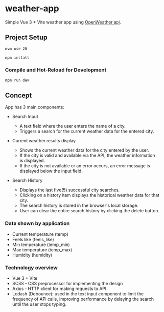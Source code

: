 # weather-app

Simple Vue 3 + Vite weather app using [OpenWeather api](doc:https://openweathermap.org/current#name). 

## Project Setup

```sh
nvm use 20
```

```sh
npm install
```

### Compile and Hot-Reload for Development

```sh
npm run dev
```

## Concept

App has 3 main components:
- Search Input
  - A text field where the user enters the name of a city.
  - Triggers a search for the current weather data for the entered city.
  
- Current weather results display
  - Shows the current weather data for the city entered by the user.
  - If the city is valid and available via the API, the weather information is displayed.
  - If the city is not available or an error occurs, an error message is displayed below the input field.

- Search History
  - Displays the last five(5) successful city searches.
  - Clicking on a history item displays the historical weather data for that city.
  - The search history is stored in the browser's local storage.
  - User can clear the entire search history by clicking the delete button.

### Data shown by application

- Current temperature (temp)
- Feels like (feels_like)
- Min temperature (temp_min)
- Max temperature (temp_max)
- Humidity (humidity)


### Technology overview

- Vue 3 + Vite
- SCSS - CSS preprocessor for implementing the design
- Axios - HTTP client for making requests to API.
- Lodash (Debounce): used in the text input component to limit the frequency of API calls, improving performance by delaying the search until the user stops typing.


